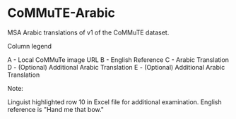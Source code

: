 # CoMMuTE-Arabic

MSA Arabic translations of v1 of the CoMMuTE dataset.

Column legend

A - Local CoMMuTe image URL
B - English Reference
C - Arabic Translation
D - (Optional) Additional Arabic Translation
E - (Optional) Additional Arabic Translation

Note:

Linguist highlighted row 10 in Excel file for additional examination. English reference is "Hand me that bow."


